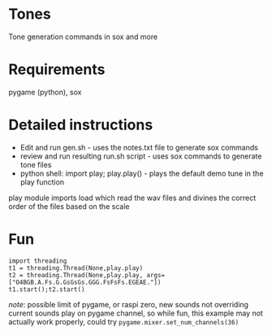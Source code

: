 # Tones

Tone generation commands in sox and more

# Requirements

pygame (python), sox

# Detailed instructions

- Edit and run gen.sh - uses the notes.txt file to generate sox commands
- review and run resulting run.sh script - uses sox commands to generate tone files
- python shell: import play; play.play() - plays the default demo tune in the play function

play module imports load which read the wav files and divines the correct order of the files based on the scale

# Fun

```
import threading
t1 = threading.Thread(None,play.play)
t2 = threading.Thread(None,play.play, args=["O4BGB.A.Fs.G.GsGsGs.GGG.FsFsFs.EGEAE."])
t1.start();t2.start()
```

_note_: possible limit of pygame, or raspi zero, new sounds not overriding current sounds play on pygame channel, so while fun, this example may not actually work properly, could try ```pygame.mixer.set_num_channels(36)```


